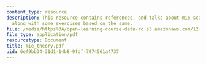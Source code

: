```yaml
---
content_type: resource
description: This resource contains references, and talks about mie scattering program
  along with some exercises based on the same.
file: /media/https%3A/open-learning-course-data-rc.s3.amazonaws.com/12-815-atmospheric-radiation-fall-2006/6ef9bb3431d114b89fdf7974561a4737_mie_theory.pdf
file_type: application/pdf
resourcetype: Document
title: mie_theory.pdf
uid: 6ef9bb34-31d1-14b8-9fdf-7974561a4737
---
```

